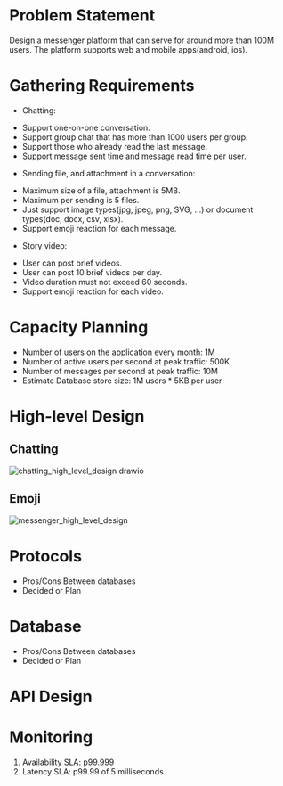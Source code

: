 # Problem Statement
Design a messenger platform that can serve for around more than 100M users. The platform supports web and mobile apps(android, ios).
# Gathering Requirements
- Chatting:
+ Support one-on-one conversation.
+ Support group chat that has more than 1000 users per group.
+ Support those who already read the last message.
+ Support message sent time and message read time per user.
- Sending file, and attachment in a conversation:
+ Maximum size of a file, attachment is 5MB.
+ Maximum per sending is 5 files.
+ Just support image types(jpg, jpeg, png, SVG, ...) or document types(doc, docx, csv, xlsx).
+ Support emoji reaction for each message.
- Story video:
+ User can post brief videos.
+ User can post 10 brief videos per day.
+ Video duration must not exceed 60 seconds.
+ Support emoji reaction for each video.
# Capacity Planning
- Number of users on the application every month: 1M
- Number of active users per second at peak traffic: 500K
- Number of messages per second at peak traffic: 10M
- Estimate Database store size: 1M users * 5KB per user
# High-level Design
## Chatting
![chatting_high_level_design drawio](https://github.com/duyledat197/messenger/assets/38448882/c592f2b1-18d3-4dc6-8e95-8af82e02eeec)

## Emoji
![messenger_high_level_design](https://github.com/duyledat197/messenger/assets/38448882/a6af24ec-0cf7-44e4-8caa-6b58d5468066)



# Protocols
- Pros/Cons Between databases
- Decided or Plan
# Database
- Pros/Cons Between databases
- Decided or Plan

# API Design

# Monitoring
1. Availability SLA: p99.999
2. Latency SLA: p99.99 of 5 milliseconds
